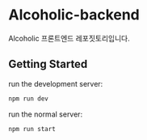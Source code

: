 # Alcoholic-backend
Alcoholic 프론트엔드 레포짓토리입니다.

## Getting Started
run the development server:

```bash
npm run dev
```

run the normal server:

```bash
npm run start
```


